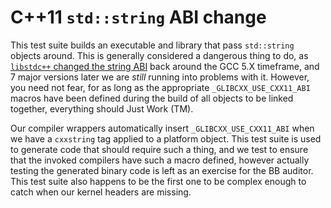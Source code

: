 # C++11 `std::string` ABI change

This test suite builds an executable and library that pass `std::string` objects around.
This is generally considered a dangerous thing to do, as [`libstdc++` changed the string ABI](https://gcc.gnu.org/onlinedocs/libstdc++/manual/using_dual_abi.html) back around the GCC 5.X timeframe, and 7 major versions later we are _still_ running into problems with it.
However, you need not fear, for as long as the appropriate `_GLIBCXX_USE_CXX11_ABI` macros have been defined during the build of all objects to be linked together, everything should Just Work (TM).

Our compiler wrappers automatically insert `_GLIBCXX_USE_CXX11_ABI` when we have a `cxxstring` tag applied to a platform object.
This test suite is used to generate code that should require such a thing, and we test to ensure that the invoked compilers have such a macro defined, however actually testing the generated binary code is left as an exercise for the BB auditor.
This test suite also happens to be the first one to be complex enough to catch when our kernel headers are missing.
